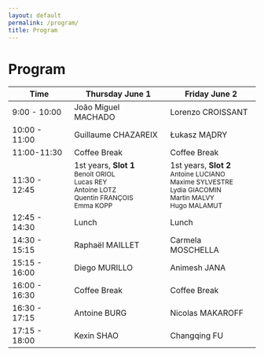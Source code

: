 ```yaml
---
layout: default
permalink: /program/
title: Program
---
```


<!-- # TBD -->

# Program

<table class="table table-striped">
    <thead>
    <tr>
        <th scope="col">Time</th>
        <th scope="col">Thursday June 1</th>
        <th scope="col">Friday June 2</th>
    </tr>
    </thead>
    <tbody>
    <tr>
        <td>9:00 - 10:00</td>
        <td>João Miguel MACHADO</td>
        <td>Lorenzo CROISSANT</td>
    </tr>
    <tr>
        <td>10:00 - 11:00</td>
        <td>Guillaume CHAZAREIX</td>
        <td>Łukasz MĄDRY</td>
    </tr>
    <tr>
        <td>11:00-11:30</td>
        <td>Coffee Break</td>
        <td>Coffee Break</td>
    </tr>
    <tr>
        <td>11:30 - 12:45</td>
        <td>1st years, <strong>Slot 1</strong>
        <br/><small>Benoit ORIOL</small>
        <br/><small>Lucas REY</small>
        <br/><small>Antoine LOTZ</small>
        <br/><small>Quentin FRANÇOIS</small>
        <br/><small>Emma KOPP</small>
        </td>
        <td>1st years, <strong>Slot 2</strong>
        <br/><small>Antoine LUCIANO</small>
        <br/><small>Maxime SYLVESTRE</small>
        <br/><small>Lydia GIACOMIN</small>
        <br/><small>Martin MALVY</small>
        <br/><small>Hugo MALAMUT</small>
        </td>
    </tr>
    <tr>
        <td>12:45 - 14:30</td>
        <td>Lunch</td>
        <td>Lunch</td>
    </tr>
    <tr>
        <td>14:30 - 15:15</td>
        <td>Raphaël MAILLET</td>
        <td>Carmela MOSCHELLA</td>
    </tr>
    <tr>
        <td>15:15 - 16:00</td>
        <td>Diego MURILLO</td>
        <td>Animesh JANA</td>
    </tr>
    <tr>
        <td>16:00 - 16:30</td>
        <td>Coffee Break</td>
        <td>Coffee Break</td>
    </tr>
    <tr>
        <td>16:30 - 17:15</td>
        <td>Antoine BURG</td>
        <td>Nicolas MAKAROFF</td>
    </tr>
    <tr>
        <td>17:15 - 18:00</td>
        <td>Kexin SHAO</td>
        <td>Changqing FU</td>
    </tr>
    </tbody>
</table>
